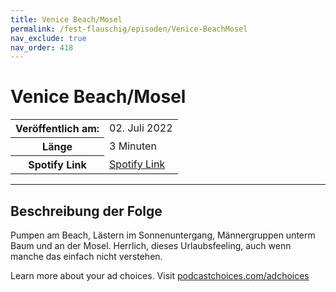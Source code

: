 ```yaml
---
title: Venice Beach/Mosel
permalink: /fest-flauschig/episoden/Venice-BeachMosel
nav_exclude: true
nav_order: 418
---
```


# Venice Beach/Mosel
<table class="resp-table dcf-table dcf-table-responsive dcf-table-bordered dcf-table-striped dcf-w-100%">
                    <tbody>
                        <tr>
                            <th scope="row">Veröffentlich am:</th>
                            <td data-label="Veröffentlich am:">02. Juli 2022</td>
                        </tr>
                        <tr>
                            <th scope="row">Länge </th>
                            <td data-label="Länge ">3 Minuten</td>
                        </tr><tr>
                                <th scope="row">Spotify Link</th>
                                <td data-label="Spotify Link"><a href="https://open.spotify.com/episode/5u0Q8xa4DJYps09KWqHOKX">Spotify Link</a></td>
                            </tr></tbody>
                </table>

***

## Beschreibung der Folge

<div>
<p>Pumpen am Beach, Lästern im Sonnenuntergang, Männergruppen unterm Baum und an der Mosel. Herrlich, dieses Urlaubsfeeling, auch wenn manche das einfach nicht verstehen.</p><p> </p><p>Learn more about your ad choices. Visit <a href="https://podcastchoices.com/adchoices" rel="nofollow">podcastchoices.com/adchoices</a></p>  
</div>


